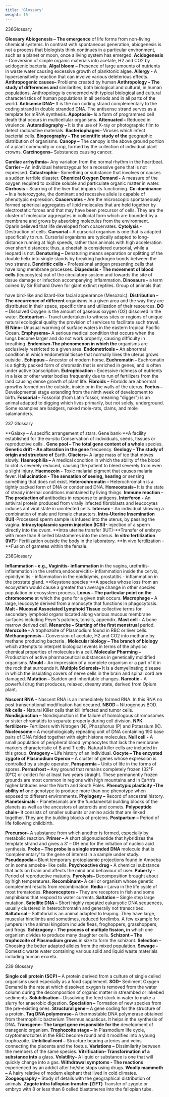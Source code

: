 ```yaml
---
title: 'Glossary'
weight: 15
---
```


  

236Glossary

**Glossary Abiogenesis – The emergence** of life forms from non-living chemical systems. In contrast with spontaneous generation, abiogenesis is not a process that biologists think continues in a particular environment, such as a planet or moon, once a living system has emerged. **Acidogenesis –** Conversion of simple organic materials into acetate, H2 and CO2 by acidogenic bacteria. **Algal bloom –** Presence of large amounts of nutrients in waste water causing excessive growth of planktonic algae. **Allergy -** A hypersensitivity reaction that can involve various deleterious effects. **Anthropogenic causes–** Problems created by human **Anthropology – The study of differences and** similarities, both biological and cultural, in human populations. Anthropology is concerned with typical biological and cultural characteristics of human populations in all periods and in all parts of the world. **Antisense DNA–** It is the non coding strand complementary to the coding strand in double stranded DNA. The antisense strand serves as a template for mRNA synthesis. **Apoptosis–** Is a form of programmed cell death that occurs in multicellular organisms. **Attenuated –** Reduced in virulence. **Autoradiography –** It is the use of X-ray or photographic film to detect radioactive materials. **Bacteriophages–** Viruses which infect bacterial cells. **Biogeography - The scientific study of the** geographic distribution of organisms. **Canopy –** The canopy is the above ground portion of a plant community or crop, formed by the collection of individual plant crowns. **Carcinogens–** Substances causing cancer.  

**Cardiac arrhythmia–** Any variation from the normal rhythm in the heartbeat. **Carrier –** An individual heterozygous for a recessive gene that is not expressed. **Catastrophic–** Something or substance that involves or causes a sudden terrible disaster. **Chemical Oxygen Demand -** A measure of the oxygen required to oxidize soluble and particulate organic matter in water. **Cirrhosis -** Scarring of the liver that impairs its functioning. **Co-dominance –** In a heterozygote, the dominant and recessive allele is capable of phenotypic expression. **Coacervates –** Are the microscopic spontaneously formed spherical aggregates of lipid molecules that are held together by electrostatic forces and that may have been precursor of cells. They are the cluster of molecular aggregates in colloidal form which are bounded by a membrane and grows by absorbing molecules from the environment. Oparin believed that life developed from coacervates. **Cytolysis -** Destruction of cells. **Cursorial –** A cursorial organism is one that is adapted specifically to run. Cursorial organisms are typically adapted to long- distance running at high speeds, rather than animals with high acceleration over short distances; thus, a cheetah is considered cursorial, while a leopard is not. **Denaturing –** Denaturing means separation or splitting of the double helix into single stands by breaking hydrogen bonds between the two strands. **Dendritic cells -** Professional antigen presenting cells that have long membrane processes. **Diapedesis - The movement of blood cells** (leucocytes) out of the circulatory system and towards the site of tissue damage or infection accompanying inflammation. **Dinosaurs -** a term coined by Sir Richard Owen for giant extinct reptiles. Group of animals that




  

have bird-like and lizard-like facial appearance (Mesozoic). **Distribution – The occurrence of different** organisms in a given area and the way they are distributed in their space, specific time and utilization of their resources. **DO –** Dissolved Oxygen is the amount of gaseous oxygen (O2) dissolved in the water. **Ecotourism -** Travel undertaken to witness sites or regions of unique natural ecological quality the provision of services to facilitate such travel. **El Nino–** Unusual warming of surface waters in the eastern tropical Pacific Ocean. **Emphysema–** A serious medical condition that occurs when the lungs become larger and do not work properly, causing difficulty in breathing. **Endemism-The phenomenon in which the** organisms are exclusively restricted to a given area. **Endometriosis –** An abnormal condition in which endometrial tissue that normally lines the uterus grows outside . **Eohippus –** Ancestor of modern horse. **Euchromatin –** Euchromatin is a tightly packed form of chromatin that is enriched in genes, and is often under active transcription. **Eutrophication -** Excessive richness of nutrients in a lake or other water bodies frequently due to run of fertilizers from the land causing dense growth of plant life. **Fibroids –** Fibroids are abnormal growths formed on the outside, inside or in the walls of the uterus. **Foetus –** Developmental stage extending from the ninth week of development to birth. **Fossorial –** Fossorial (from Latin fossor, meaning "digger") is an animal adapted to digging which lives primarily, but not solely, underground. Some examples are badgers, naked mole-rats, clams, and mole salamanders.  

237 Glossary

**Galaxy – A specific arrangement of stars. Gene bank-**A facility established for the ex-situ Conservation of individuals, seeds, tissues or reproductive cells . **Gene pool – The total gene content of a whole** species. **Genetic drift – An alteration in the gene** frequency. **Geology – The study of origin and structure of** Earth. **Glaciers–** A large mass of ice that moves slowly. **Haemophilia –** A medical condition in which the ability of the blood to clot is severely reduced, causing the patient to bleed severely from even a slight injury. **Haemozoin -** Toxic malarial pigment that causes malaria fever. **Hallucination - The sensation of seeing, hearing** or sensing something that does not exist. **Heterochromatin –** Heterochromatin is a tightly packed form of DNA or condensed DNA. **Homeostasis–** It is the state of steady internal conditions maintained by living things. **Immune reaction – The production of** antibodies in response to antigens. **Interferon -** An antiviral protein produced from virally infected fibroblasts and leucocytes induces antiviral state in uninfected cells. **Intersex –** An individual showing a combination of male and female characters. **Intra-Uterine Insemination (IUI)**\-Processed sperm sample is infused into the uterus, by passing the vagina. **Intracytoplasmic sperm injection (ICSI)-** injection of a sperm directly into the ovum. **Intra uterine transfer (IUT)-**Transfer of embryo with more than 8 celled blastomeres into the uterus. **In vitro fertilization (IVF)-** Fertilization outside the body in the laboratory. **In vivo fertilization -**Fusion of gametes within the female.




  

238Glossary

**Inflammation - e.g., Vaginitis- inflammation** in the vagina, urethritis- inflammation in the urethra,endocervicitis- inflammation inside the cervix, epididymitis - inflammation in the epididymis, prostatitis - inflammation in the prostate gland. **Keystone species-**A species whose loss from an ecosystem would cause a greater than average change in other species population or ecosystem process. **Locus – The particular point on the chromosome** at which the gene for a given trait occurs. **Macrophage -** A large, leucocyte derived from a monocyte that functions in phagocytosis. **Malt - Mucosal Associated Lymphoid Tissue** collective terms for secondary lymphoid organs located along various mucous membrane surfaces including Peyer’s patches, tonsils, appendix. **Mast cell -** A bone marrow derived cell. **Menarche – Starting of the first menstrual** period. **Merozoite -** A trophozoite of Plasmodium found in RBC or liver cells. **Methanogenesis –** Conversion of acetate, H2 and CO2 into methane by methane producing bacteria . **Molecular biology – The branch of biology** which attempts to interpret biological events in terms of the physico chemical properties of molecules in a cell. **Molecular Pharming –** Production of active pharmaceutical substances in genetically moldified organisms. **Mould –** An impression of a complete organism or a part of it in the rock that surrounds it. **Multiple Sclerosis–** It is a demyelinating disease in which the insulating covers of nerve cells in the brain and spinal cord are damaged. **Mutation –** Sudden and inheritable changes. **Narcotic -** A powerful drug that produces, relaxed, dreamy state, derived from Opium plant.  

**Nascent RNA –** Nascent RNA is an immediately formed RNA. In this RNA no post transcriptional modification had occured. **NBOD –** Nitrogenous BOD. **Nk cells -** Natural Killer cells that kill infected and tumor cells. **Nondisjunction –** Nondisjunction is the failure of homologous chromosomes or sister chromatids to separate properly during cell division. **NPK fertilizers–** Fertilizers with Nitrogen (N), Phosphorus (P) and Potassium (K). **Nucleosome –** A morphologically repeating unit of DNA containing 190 base pairs of DNA folded together with eight histone molecules. **Null cell -** A small population of peripheral blood lymphocytes that lack the membrane markers characteristic of B and T cells. Natural killer cells are included in this group. **Ontogeny –** Life history of an individual. **Oocyte – The encysted zygote of Plasmodium Operon –** A cluster of genes whose expression is controlled by a single operator. **Panspermia –** Units of life in the forms of spores. **Permafrost –** Any ground that remains completely frozen (32°F (0°C) or colder) for at least two years straight. These permanently frozen grounds are most common in regions with high mountains and in Earth’s higher latitudes near the North and South Poles. **Phenotypic plasticity -The ability of** one genotype to produce more than one phenotype when exposed to different environments. **Phylogeny –** Record of ancestral history. **Planetesimals -** Planetesimals are the fundamental building blocks of the planets as well as the ancestors of asteroids and comets. **Polypeptide chain–** It consists of smaller subunits or amino acids that are linked together. They are the building blocks of proteins. **Postpartum –** Period of life following childbirth.




  

**Precursor–** A substance from which another is formed, especially by metabolic reaction. **Primer –** A short oligonucleotide that hybridizes the template strand and gives a 3’ – OH end for the initiation of nucleic acid synthesis. **Probe – The probe is a single stranded DNA** molecule that is ‘complementary’ to the gene of interest in a sample under study. **Pseudopodia –** Blunt temporary protoplasmic projections found in Amoeba or in some amoeba- like cells. **Psychoactive drug -** A chemical substance that acts on brain and affects the mind and behaviour of user. **Puberty –** Period of reproductive maturity. **Pyrolysis–** Decomposition brought about by high temperatures. **Recombinant–** A cell or organism whose genetic complement results from recombination. **Redia –** Larva in the life cycle of most trematodes. **Rheoreceptors –** They are receptors in fish and some amphibians that respond to water currents. **Saltation –** Single step large mutation. **Satellite DNA –** Short highly repeated eukaryotic DNA sequences, usually clustered in heterochromatin and generally not transcribed. **Saltatorial –** Saltatorial is an animal adapted to leaping. They have large, muscular hindlimbs and sometimes, reduced forelimbs. A few example for jumpers in the animal kingdom include fleas, froghoppers, grasshoppers, and frogs. **Schizogony - The process of multiple fission, in** which one organism divides to produce many daughter cells. **Schizont – The trophozoite of Plasmodium grows** in size to form the schizont. **Selection –** Choosing the better adapted alleles from the mixed population. **Sewage -** Domestic waste water containing various solid and liquid waste materials including human excreta.  

239 Glossary

**Single cell protein (SCP) –** A protein derived from a culture of single celled organisms used especially as a food supplement. **SOD–** Sediment Oxygen Demand is the rate at which dissolved oxygen is removed from the water column during the decomposition of organic matter in streambed or lakebed sediments. **Solubilisation –** Dissolving the feed stock in water to make a slurry for anaerobic digestion. **Speciation –** Formation of new species from the pre-existing ones. **Structural gene –** A gene coding for the structure of a protein. **Taq DNA polymerase–** A thermostable DNA polymerase obtained from thermophilic bacterium Thermus aquaticus. It helps in the synthesis of DNA. **Transgene– The target gene responsible for the** development of transgenic organism. **Trophozoite stage –** In Plasmodium life cycle, cryptomerozoites in the RBC become round and it modifies into a young trophozoite. **Umbilical cord –** Structure bearing arteries and veins connecting the placenta and the foetus. **Variations –** Dissimilarity between the members of the same species. **Vitrification– Transformation of a substance into** a glass. **Volatility–** A liquid or substance is one that will quickly change into a gas. **Withdrawal symptoms - The reactions** experienced by an addict after he/she stops using drugs. **Woolly mammoth –** A hairy relative of modern elephant that lived in cold climates. **Zoogeography –** Study of details with the geographical distribution of animals. **Zygote intra fallopian transfer-(ZIFT)** Transfer of zygote or embryo with 8 or less than 8 celled blastomeres into the fallopian tube.




